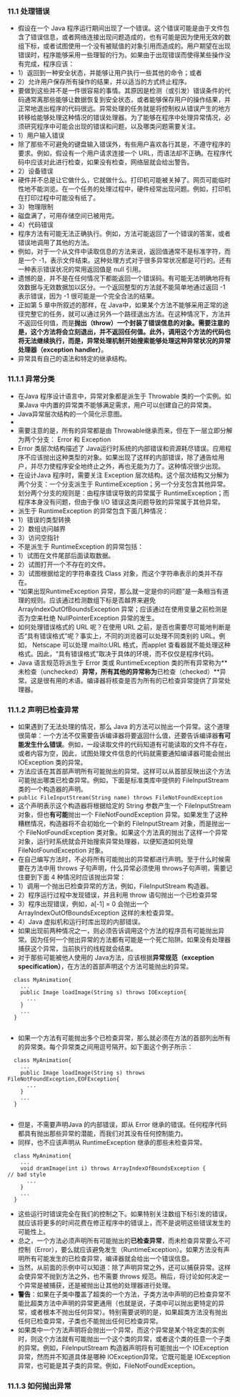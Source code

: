 ### 11.1 处理错误
- 假设在一个 Java 程序运行期间出现了一个错误。这个错误可能是由于文件包含了错误信息，或者网络连接出现问题造成的，也有可能是因为使用无效的数组下标，或者试图使用一个没有被赋值的对象引用而造成的。用户期望在出现错误时，程序能够采用一些理智的行为。如果由于出现错误而使得某些操作没有完成，程序应该：
- 1）返回到一种安全状态，并能够让用户执行一些其他的命令；或者
- 2）允许用户保存所有操作的结果，并以适当的方式终止程序。
- 要做到这些并不是一件很容易的事情。其原因是检测（或引发）错误条件的代码通常离那些能够让数据恢复到安全状态，或者能够保存用户的操作结果，并正常地退出程序的代码很远。异常处理的任务就是将控制权从错误产生的地方转移给能够处理这种情况的错误处理器。为了能够在程序中处理异常情况，必须研究程序中可能会出现的错误和问题，以及哪类问题需要关注。
- 1）用户输入错误
- 除了那些不可避免的键盘输入错误外，有些用户喜欢各行其是，不遵守程序的要求。例如，假设有一个用户请求连接一个 URL，而语法却不正确。在程序代码中应该对此进行检查，如果没有检查，网络层就会给出警告。
- 2）设备错误
- 硬件并不总是让它做什么，它就做什么。打印机可能被关掉了。网页可能临时性地不能浏览。在一个任务的处理过程中，硬件经常出现问题。例如，打印机在打印过程中可能没有纸了。
- 3）物理限制
- 磁盘满了，可用存储空间已被用完。
- 4）代码错误
- 程序方法有可能无法正确执行。例如，方法可能返回了一个错误的答案，或者错误地调用了其他的方法。
- 例如，对于一个从文件中读取信息的方法来说，返回值通常不是标准字符，而是一个 -1，表示文件结束。这种处理方式对于很多异常状况都是可行的。还有一种表示错误状况的常用返回值是 null 引用。
- 遗憾的是，并不是在任何情况下都能返回一个错误码。有可能无法明确地将有效数据与无效数据加以区分。一个返回整型的方法就不能简单地通过返回 -1 表示错误，因为 -1 很可能是一个完全合法的结果。
- 正如第 5 章中所叙述的那样，在 Java中，如果某个方法不能够采用正常的途径完整它的任务，就可以通过另外一个路径退出方法。在这种情况下，方法并不返回任何值，而是**抛出（throw）**一个封装了错误信息的对象。需要注意的是，这个方法将会立刻退出，并不返回任何值。此外，调用这个方法的代码也将无法继续执行，而是，异常处理机制开始搜索能够处理这种异常状况的**异常处理器（exception handler）**。
- 异常具有自己的语法和特定的继承结构。
> 
### 11.1.1 异常分类 
- 在Java 程序设计语言中，异常对象都是派生于 Throwable 类的一个实例。如果Java 中内置的异常类不能够满足需求，用户可以创建自己的异常类。
- Java异常层次结构的一个简化示意图。
- []()
- 需要注意的是，所有的异常都是由 Throwable继承而来，但在下一层立即分解为两个分支： Error 和 Exception
- Error 类层次结构描述了 Java运行时系统的内部错误和资源耗尽错误。应用程序不应该抛出这种类型的对象。如果出现了这样的内部错误，除了通告给用户，并尽力使程序安全地终止之外，再也无能为力了。这种情况很少出现。
- 在设计Java 程序时，需要关注 Exception 层次结构。这个层次结构又分解为两个分支：一个分支派生于 RuntimeException；另一个分支包含其他异常。划分两个分支的规则是：由程序错误导致的异常属于 RuntimeException；而程序本身没有问题，但由于像 I/O 错误这类问题导致的异常属于其他异常。
- 派生于 RuntimeException 的异常包含下面几种情况：
- 1）错误的类型转换
- 2）数组访问越界
- 3）访问空指针
- 不是派生于 RuntimeException 的异常包括：
- 1）试图在文件尾部后面读取数据。
- 2）试图打开一个不存在的文件。
- 3）试图根据给定的字符串查找 Class 对象，而这个字符串表示的类并不存在。
- “如果出现RuntimeException 异常，那么就一定是你的问题”是一条相当有道理的规则。应该通过检测数组下标是否越界来避免 ArrayIndexOutOfBoundsException 异常；应该通过在使用变量之前检测是否为空来杜绝 NullPointerException 异常的发生。
- 如何处理错误格式的 URL 呢？在使用 URL 之前，是否也需要尽可能地判断是否“具有错误格式”呢？事实上，不同的浏览器可以处理不同类别的 URL。例如， Netscape 可以处理 mailto:URL 格式，而applet 查看器就不能处理这种格式。因此，“具有错误格式”取决于具体的环境，而不仅仅是程序代码。
- Java 语言规范将派生于 Error 类或 RuntimeException 类的所有异常称为**未检查（unchecked）**异常，所有其他的异常称为**已检查（checked）**异常。这是很有用的术语。编译器将核查是否为所有的已检查异常提供了异常处理器。
> 
### 11.1.2 声明已检查异常
- 如果遇到了无法处理的情况，那么 Java 的方法可以抛出一个异常。这个道理很简单：一个方法不仅需要告诉编译器将要返回什么值，还要告诉编译器**有可能发生什么错误**。例如，一段读取文件的代码知道有可能读取的文件不存在，或者内容为空，因此，试图处理文件信息的代码就需要通知编译器可能会抛出 IOException 类的异常。
- 方法应该在其首部声明所有可能抛出的异常。这样可以从首部反映出这个方法可能抛出哪类已检查异常。例如，下面是标准类库中提供的 FileInputStream 类的一个构造器的声明。
- ` public FileInputStream(String name) throws FileNotFoundException `
- 这个声明表示这个构造器将根据给定的 String 参数产生一个 FileInputStream 对象，但也**有可能**抛出一个 FileNotFoundException 异常。如果发生了这种糟糕情况，构造器将不会初始化一个新的 FileInputStream 对象，而是抛出一个 FileNotFoundException 类对象。如果这个方法真的抛出了这样一个异常对象，运行时系统就会开始搜索异常处理器，以便知道如何处理 FileNotFoundException 对象。
- 在自己编写方法时，不必将所有可能抛出的异常都进行声明。至于什么时候需要在方法中用 throws 子句声明，什么异常必须使用 throws子句声明，需要记住要到下面 4 种情况时应该抛出异常：
- 1）调用一个抛出已检查异常的方法，例如，FileInputStream 构造器。
- 2）程序运行过程中发现错误，并且利用 throw 语句抛出一个已检查异常
- 3）程序出现错误，例如，a[-1] = 0 会抛出一个 ArrayIndexOutOfBoundsException 这样的未检查异常。
- 4）Java 虚拟机和运行时库出现的内部错误。
- 如果出现前两种情况之一，则必须告诉调用这个方法的程序员有可能抛出异常。因为任何一个抛出异常的方法都有可能是一个死亡陷阱。如果没有处理器捕获这个异常，当前执行的线程就会结束。
- 对于那些可能被他人使用的 Java方法，应该根据**异常规范（exception specification）**，在方法的首部声明这个方法可能抛出的异常。
```
  class MyAnimation{
    ...
    public Image loadImage(String s) throws IOException{
      ...
    }
    ...
  }
  
```
- 如果一个方法有可能抛出多个已检查异常，那么就必须在方法的首部列出所有的异常类。每个异常类之间用逗号隔开。如下面这个例子所示：
```
  class MyAnimation{
    ...
    public Image loadImage(String s) throws FileNotFoundException,EOFException{
      ...
    }
    ...
  }
    
```
- 但是，不需要声明Java 的内部错误，即从 Error 继承的错误。任何程序代码都具有抛出那些异常的潜能，而我们对其没有任何控制能力。
- 同样，也不应该声明从 RuntimeException 继承的那些未检查异常。
```
  class MyAnimation{
    ...
    void dramImage(int i) throws ArrayIndexOfBoundsException {            // bad style 
      ...
    }
    ...
  }  
```
- 这些运行时错误完全在我们的控制之下。如果特别关注数组下标引发的错误，就应该将更多的时间花费在修正程序中的错误上，而不是说明这些错误发生的可能性上。
- 总之，一个方法必须声明所有可能抛出的**已检查异常**，而未检查异常要么不可控制（Error），要么就应该避免发生（RuntimeException）。如果方法没有声明所有可能发生的已检查异常，编译器就会给出一个错误信息。
- 当然，从前面的示例中可以知道：除了声明异常之外，还可以捕获异常。这样会使异常不抛到方法之外，也不需要 throws 规范。稍后，将讨论如何决定一个异常是被捕获，还是被抛出让其他的处理器进行处理。
- **警告**：如果在子类中覆盖了超类的一个方法，子类方法中声明的已检查异常不能比超类方法中声明的异常更通用（也就是说，子类中可以抛出更特定的异常，或者根本不抛出任何异常）。特别需要说明的是，如果超类方法没有抛出任何已检查异常，子类也不能抛出任何已检查异常。
- 如果类中一个方法声明将会抛出一个异常，而这个异常是某个特定类的实例时，则这个方法就有可能抛出一个这个类的异常，或者这个类的任意一个子类的异常。例如，FileInputStream 构造器声明将有可能抛出一个 IOException异常，然而并不知道具体是哪种 IOException异常。它既可能是 IOException 异常，也可能是其子类的异常。例如，FileNotFoundException。
> 
### 11.1.3 如何抛出异常

















